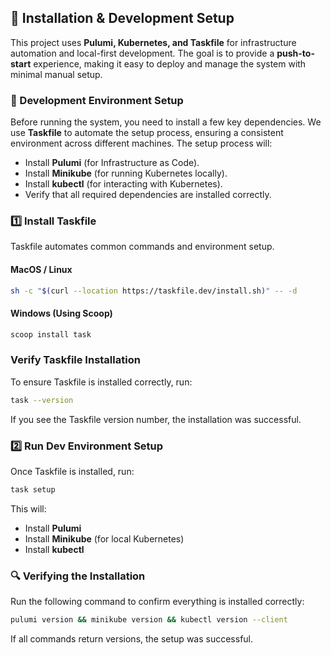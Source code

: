 ## 🚀 Installation & Development Setup

This project uses **Pulumi, Kubernetes, and Taskfile** for infrastructure automation and local-first development. The goal is to provide a **push-to-start** experience, making it easy to deploy and manage the system with minimal manual setup.

### **📌 Development Environment Setup**
Before running the system, you need to install a few key dependencies. We use **Taskfile** to automate the setup process, ensuring a consistent environment across different machines. The setup process will:
- Install **Pulumi** (for Infrastructure as Code).
- Install **Minikube** (for running Kubernetes locally).
- Install **kubectl** (for interacting with Kubernetes).
- Verify that all required dependencies are installed correctly.

### **1️⃣ Install Taskfile**
Taskfile automates common commands and environment setup.

#### **MacOS / Linux**
```sh
sh -c "$(curl --location https://taskfile.dev/install.sh)" -- -d
```

#### **Windows (Using Scoop)**
```sh
scoop install task
```

### **Verify Taskfile Installation**
To ensure Taskfile is installed correctly, run:

```sh
task --version
```

If you see the Taskfile version number, the installation was successful.

### **2️⃣ Run Dev Environment Setup**
Once Taskfile is installed, run:

```sh
task setup
```

This will:
- Install **Pulumi**
- Install **Minikube** (for local Kubernetes)
- Install **kubectl**

### **🔍 Verifying the Installation**
Run the following command to confirm everything is installed correctly:

```sh
pulumi version && minikube version && kubectl version --client
```

If all commands return versions, the setup was successful.
